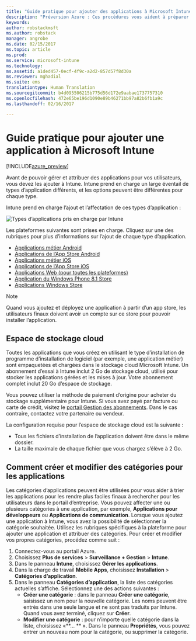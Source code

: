 ```yaml
---
title: "Guide pratique pour ajouter des applications à Microsoft Intune | Préversion Intune Azure | Microsoft Docs"
description: "Préversion Azure : Ces procédures vous aident à préparer vos applications dans Intune à être affectées aux utilisateurs et appareils. "
keywords: 
author: robstackmsft
ms.author: robstack
manager: angrobe
ms.date: 02/15/2017
ms.topic: article
ms.prod: 
ms.service: microsoft-intune
ms.technology: 
ms.assetid: a1ded457-0ecf-4f9c-a2d2-857d57f8d30a
ms.reviewer: mghadial
ms.suite: ems
translationtype: Human Translation
ms.sourcegitcommit: b4d095506215b775d56d172e9aabae1737757310
ms.openlocfilehash: 472e65be196d1090e89b46271bb97a82b6fb1a9c
ms.lasthandoff: 02/16/2017

---
```


# <a name="how-to-add-an-app-to-microsoft-intune"></a>Guide pratique pour ajouter une application à Microsoft Intune

[!INCLUDE[azure_preview](../includes/azure_preview.md)]

Avant de pouvoir gérer et attribuer des applications pour vos utilisateurs, vous devez les ajouter à Intune. Intune prend en charge un large éventail de types d’application différents, et les options peuvent être différentes pour chaque type.

Intune prend en charge l’ajout et l’affectation de ces types d’application :

![Types d’applications pris en charge par Intune](./media/app-types.png)

Les plateformes suivantes sont prises en charge. Cliquez sur une des rubriques pour plus d’informations sur l’ajout de chaque type d’application.

- [Applications métier Android](/intune-azure/manage-apps/android-lob-app)
- [Applications de l’App Store Android](/intune-azure/manage-apps/android-store-app)
- [Applications métier iOS](/intune-azure/manage-apps/ios-lob-app)
- [Applications de l’App Store iOS](/intune-azure/manage-apps/ios-store-app)
- [Applications Web (pour toutes les plateformes)](/intune-azure/manage-apps/web-app)
- [Application du Windows Phone 8.1 Store](/intune-azure/manage-apps/windows-phone-8-1-store-app)
- [Applications Windows Store](/intune-azure/manage-apps/windows-store-app)

> [!NOTE]
> Quand vous ajoutez et déployez une application à partir d’un app store, les utilisateurs finaux doivent avoir un compte sur ce store pour pouvoir installer l’application.

## <a name="cloud-storage-space"></a>Espace de stockage cloud
Toutes les applications que vous créez en utilisant le type d’installation de programme d’installation de logiciel (par exemple, une application métier) sont empaquetées et chargées dans le stockage cloud Microsoft Intune. Un abonnement d’essai à Intune inclut 2 Go de stockage cloud, utilisé pour stocker les applications gérées et les mises à jour. Votre abonnement complet inclut 20 Go d’espace de stockage.

Vous pouvez utiliser la méthode de paiement d’origine pour acheter du stockage supplémentaire pour Intune.  Si vous avez payé par facture ou carte de crédit, visitez le [portail Gestion des abonnements](https://portal.office.com/adminportal/home?switchtomodern=true#/subscriptions).  Dans le cas contraire, contactez votre partenaire ou vendeur.

La configuration requise pour l’espace de stockage cloud est la suivante :

-   Tous les fichiers d’installation de l’application doivent être dans le même dossier.
-   La taille maximale de chaque fichier que vous chargez s’élève à 2 Go.

## <a name="how-to-create-and-edit-categories-for-apps"></a>Comment créer et modifier des catégories pour les applications 

Les catégories d’applications peuvent être utilisées pour vous aider à trier les applications pour les rendre plus faciles finaux à rechercher pour les utilisateurs dans le portail d’entreprise. Vous pouvez affecter une ou plusieurs catégories à une application, par exemple, **Applications pour développeurs** ou **Applications de communication**. Lorsque vous ajoutez une application à Intune, vous avez la possibilité de sélectionner la catégorie souhaitée. Utilisez les rubriques spécifiques à la plateforme pour ajouter une application et attribuer des catégories. Pour créer et modifier vos propres catégories, procédez comme suit : 

1. Connectez-vous au portail Azure. 
2. Choisissez **Plus de services** > **Surveillance + Gestion** > **Intune**. 
3. Dans le panneau **Intune**, choisissez **Gérer les applications**. 
4. Dans la charge de travail **Mobile Apps**, choisissez **Installation** > **Catégories d’application**. 
5. Dans le panneau **Catégories d’application**, la liste des catégories actuelles s’affiche. Sélectionnez une des actions suivantes : 
    - **Créer une catégorie** : dans le panneau **Créer une catégorie**, saisissez un nom pour la nouvelle catégorie. Les noms peuvent être entrés dans une seule langue et ne sont pas traduits par Intune. Quand vous avez terminé, cliquez sur **Créer**.
    - **Modifier une catégorie** : pour n’importe quelle catégorie dans la liste, choisissez «**... ** ». Dans le panneau **Propriétés**, vous pouvez entrer un nouveau nom pour la catégorie, ou supprimer la catégorie.




